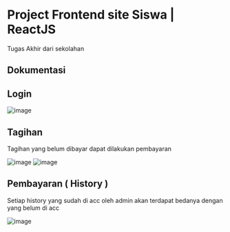 # Project Frontend site Siswa | ReactJS

Tugas Akhir dari sekolahan

## Dokumentasi

## Login
![image](https://user-images.githubusercontent.com/63836648/116701136-c313cf80-a9f1-11eb-9008-c59e388cbdd9.png)

## Tagihan

Tagihan yang belum dibayar dapat dilakukan pembayaran

![image](https://user-images.githubusercontent.com/63836648/116701273-eb9bc980-a9f1-11eb-8473-7350909ec611.png)
![image](https://user-images.githubusercontent.com/63836648/116701285-f191aa80-a9f1-11eb-9e85-cde5599a8052.png)

## Pembayaran ( History )

Setiap history yang sudah di acc oleh admin akan terdapat bedanya dengan yang belum di acc

![image](https://user-images.githubusercontent.com/63836648/116701363-05d5a780-a9f2-11eb-83ec-a7084bf39563.png)

